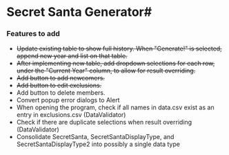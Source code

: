 # Secret Santa Generator#



### Features to add ###

* ~~Update existing table to show full history. When "Generate!" is selected, append new year and list on that table.~~
* ~~After implementing new table, add dropdown selections for each row, under the "Current Year" column, to allow for result overriding.~~
* ~~Add button to add newcomers.~~
* ~~Add button to edit exclusions.~~
* Add button to delete members.
* Convert popup error dialogs to Alert
* When opening the program, check if all names in data.csv exist as an entry in exclusions.csv (DataValidator)
* Check if there are duplicate selections when result overriding (DataValidator)
* Consolidate SecretSanta, SecretSantaDisplayType, and SecretSantaDisplayType2 into possibly a single data type